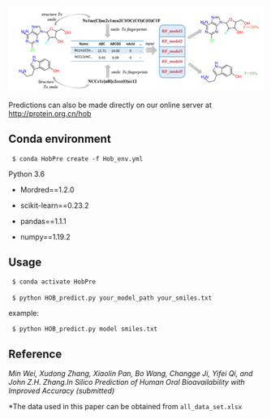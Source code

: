 <img src="image.png" width="633" >

Predictions can also be made directly on our online server at http://protein.org.cn/hob

## Conda environment

     $ conda HobPre create -f Hob_env.yml

Python 3.6

   - Mordred==1.2.0

   - scikit-learn==0.23.2

   - pandas==1.1.1

   - numpy==1.19.2

## Usage

     $ conda activate HobPre

     $ python HOB_predict.py your_model_path your_smiles.txt

example:

     $ python HOB_predict.py model smiles.txt

## Reference

*Min Wei, Xudong Zhang, Xiaolin Pan, Bo Wang, Changge Ji, Yifei Qi, and John Z.H. Zhang.In Silico Prediction of Human Oral Bioavailability with Improved Accuracy (submitted)*
     
*The data used in this paper can be obtained from `all_data_set.xlsx `
